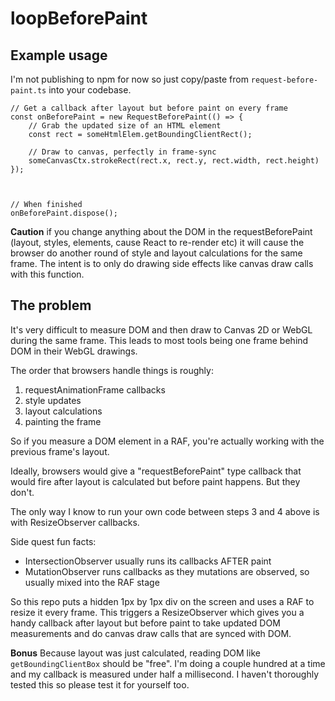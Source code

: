 # loopBeforePaint

## Example usage

I'm not publishing to npm for now so just copy/paste from `request-before-paint.ts` into your codebase.

```
// Get a callback after layout but before paint on every frame
const onBeforePaint = new RequestBeforePaint(() => {
    // Grab the updated size of an HTML element
    const rect = someHtmlElem.getBoundingClientRect();

    // Draw to canvas, perfectly in frame-sync
    someCanvasCtx.strokeRect(rect.x, rect.y, rect.width, rect.height)
});



// When finished
onBeforePaint.dispose();
```

**Caution** if you change anything about the DOM in the requestBeforePaint (layout, styles, elements, cause React to re-render etc) it will cause the browser do another round of style and layout calculations for the same frame. The intent is to only do drawing side effects like canvas draw calls with this function.


## The problem
It's very difficult to measure DOM and then draw to Canvas 2D or WebGL during the same frame. This leads to most tools being one frame behind DOM in their WebGL drawings.

The order that browsers handle things is roughly:
1. requestAnimationFrame callbacks
2. style updates
3. layout calculations
4. painting the frame

So if you measure a DOM element in a RAF, you're actually working with the previous frame's layout.

Ideally, browsers would give a "requestBeforePaint" type callback that would fire after layout is calculated but before paint happens. But they don't.

The only way I know to run your own code between steps 3 and 4 above is with ResizeObserver callbacks.

Side quest fun facts:
- IntersectionObserver usually runs its callbacks AFTER paint
- MutationObserver runs callbacks as they mutations are observed, so usually mixed into the RAF stage

So this repo puts a hidden 1px by 1px div on the screen and uses a RAF to resize it every frame. This triggers a ResizeObserver which gives you a handy callback after layout but before paint to take updated DOM measurements and do canvas draw calls that are synced with DOM.

**Bonus** Because layout was just calculated, reading DOM like `getBoundingClientBox` should be "free". I'm doing a couple hundred at a time and my callback is measured under half a millisecond. I haven't thoroughly tested this so please test it for yourself too.
